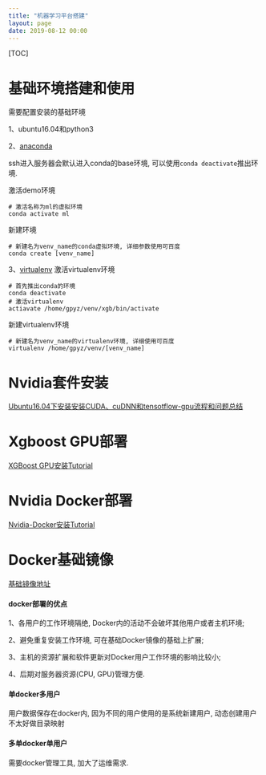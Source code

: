 ```yaml
---
title: "机器学习平台搭建"
layout: page
date: 2019-08-12 00:00
---
```

[TOC]

# 基础环境搭建和使用
需要配置安装的基础环境

1、ubuntu16.04和python3

2、[anaconda](https://sthsf.github.io/wiki/Linux%20Tricks/annaconda%E4%BD%BF%E7%94%A8%E6%95%99%E7%A8%8B.html)

ssh进入服务器会默认进入conda的base环境, 可以使用```conda deactivate```推出环境.

激活demo环境
```
# 激活名称为ml的虚拟环境
conda activate ml
```
新建环境
```
# 新建名为venv_name的conda虚拟环境, 详细参数使用可百度
conda create [venv_name]
```

3、[virtualenv](https://sthsf.github.io/wiki/Linux%20Tricks/virtualenv使用教程.html)
激活virtualenv环境
```
# 首先推出conda的环境
conda deactivate
# 激活virtualenv
actiavate /home/gpyz/venv/xgb/bin/activate
```
新建virtualenv环境
```
# 新建名为venv_name的virtualenv环境, 详细使用可百度
virtualenv /home/gpyz/venv/[venv_name]
```

# Nvidia套件安装

[Ubuntu16.04下安装安装CUDA、cuDNN和tensotflow-gpu流程和问题总结](https://sthsf.github.io/wiki/Algorithm/DeepLearning/Tensorflow%E5%AD%A6%E4%B9%A0%E7%AC%94%E8%AE%B0/Tensorflow%E5%9F%BA%E7%A1%80%E7%9F%A5%E8%AF%86---Tensorflow-gpu%E7%89%88%E6%9C%AC%E5%AE%89%E8%A3%85(3)%20.html)

# Xgboost GPU部署

[XGBoost GPU安装Tutorial](https://sthsf.github.io/wiki/Algorithm/EnsembleMethod/EnsembleLearning/XGBoost%20GPU%E5%AE%89%E8%A3%85.html)

# Nvidia Docker部署

[Nvidia-Docker安装Tutorial](https://sthsf.github.io/wiki/Linux%20Tricks/nvidia-docker安装.html)

# Docker基础镜像
[基础镜像地址]()

#### docker部署的优点
1、各用户的工作环境隔绝, Docker内的活动不会破坏其他用户或者主机环境;

2、避免重复安装工作环境, 可在基础Docker镜像的基础上扩展;

3、主机的资源扩展和软件更新对Docker用户工作环境的影响比较小;

4、后期对服务器资源(CPU, GPU)管理方便.

#### 单docker多用户
用户数据保存在docker内, 因为不同的用户使用的是系统新建用户, 动态创建用户不太好做目录映射

#### 多单docker单用户
需要docker管理工具, 加大了运维需求.
